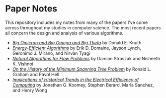 # Paper Notes

This repository includes my notes from many of the papers I've come across throughout my studies in computer science. The most recent papers all concern the design and analysis of various algorithms.

* [*Big Omicron and Big Omega and Big Theta*](/big-omicron-and-big-omega-and-big-theta.md) by Donald E. Knuth
* [*Energy-Efficient Algorithms*](/energy-efficient-algorithms.md) by Erik D. Domaine, Jayson Lynch, Geronimo J. Mirano, and Nirvan Tyagi
* [*Natural Algorithms for Flow Problems*](/natural-algorithms-for-flow-problems.md/) by Damian Straszak and Nisheeth K. Vishnoi
* [*On the History of the Minimum Spanning Tree Problem*](/on-the-history-of-the-minimum-spanning-tree-problem.md) by Ronald L. Graham and Pavol Hell
* [*Implications of Historical Trends in the Electrical Efficiency of Computing*](implications-of-historical-trends-in-the-electrical-efficiency-of-computing.md) by Jonathan G. Koomey, Stephen Berard, Marla Sanchez, and Henry Wong
